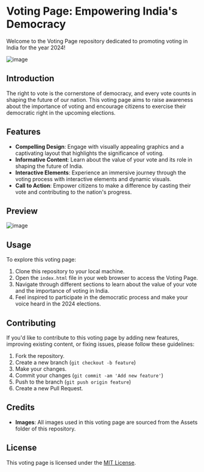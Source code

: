 # Voting Page: Empowering India's Democracy

Welcome to the Voting Page repository dedicated to promoting voting in India for the year 2024!

![image](https://github.com/IshanviChauhan/Promote-Voting/assets/111958930/65f57921-7387-4c73-bcfc-0df819185476)

## Introduction

The right to vote is the cornerstone of democracy, and every vote counts in shaping the future of our nation. This voting page aims to raise awareness about the importance of voting and encourage citizens to exercise their democratic right in the upcoming elections.

## Features

- **Compelling Design**: Engage with visually appealing graphics and a captivating layout that highlights the significance of voting.
- **Informative Content**: Learn about the value of your vote and its role in shaping the future of India.
- **Interactive Elements**: Experience an immersive journey through the voting process with interactive elements and dynamic visuals.
- **Call to Action**: Empower citizens to make a difference by casting their vote and contributing to the nation's progress.

## Preview

![image](https://github.com/IshanviChauhan/Promote-Voting/assets/111958930/22e24792-6b93-40f6-86ea-300701d1eb58)

## Usage

To explore this voting page:

1. Clone this repository to your local machine.
2. Open the `index.html` file in your web browser to access the Voting Page.
3. Navigate through different sections to learn about the value of your vote and the importance of voting in India.
4. Feel inspired to participate in the democratic process and make your voice heard in the 2024 elections.

## Contributing

If you'd like to contribute to this voting page by adding new features, improving existing content, or fixing issues, please follow these guidelines:

1. Fork the repository.
2. Create a new branch (`git checkout -b feature`)
3. Make your changes.
4. Commit your changes (`git commit -am 'Add new feature'`)
5. Push to the branch (`git push origin feature`)
6. Create a new Pull Request.

## Credits

- **Images**: All images used in this voting page are sourced from the Assets folder of this repository.

## License

This voting page is licensed under the [MIT License](LICENSE).
